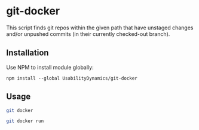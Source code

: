 git-docker
============

This script finds git repos within the given path that have unstaged changes and/or unpushed commits (in their currently checked-out branch).


Installation
------------

Use NPM to install module globally:
```
npm install --global UsabilityDynamics/git-docker
```

Usage
-----

```sh
git docker
```

```sh
git docker run
```
